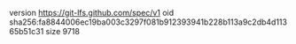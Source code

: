 version https://git-lfs.github.com/spec/v1
oid sha256:fa8844006ec19ba003c3297f081b912393941b228b113a9c2db4d11365b51c31
size 9718
